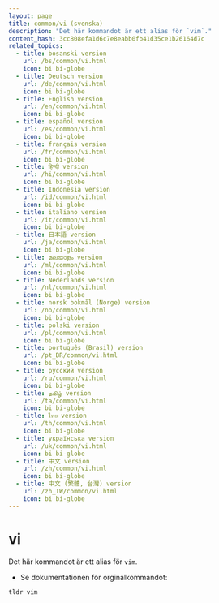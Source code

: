 ```yaml
---
layout: page
title: common/vi (svenska)
description: "Det här kommandot är ett alias för `vim`."
content_hash: 3cc808efa1d6c7e8eabb0fb41d35ce1b26164d7c
related_topics:
  - title: bosanski version
    url: /bs/common/vi.html
    icon: bi bi-globe
  - title: Deutsch version
    url: /de/common/vi.html
    icon: bi bi-globe
  - title: English version
    url: /en/common/vi.html
    icon: bi bi-globe
  - title: español version
    url: /es/common/vi.html
    icon: bi bi-globe
  - title: français version
    url: /fr/common/vi.html
    icon: bi bi-globe
  - title: हिन्दी version
    url: /hi/common/vi.html
    icon: bi bi-globe
  - title: Indonesia version
    url: /id/common/vi.html
    icon: bi bi-globe
  - title: italiano version
    url: /it/common/vi.html
    icon: bi bi-globe
  - title: 日本語 version
    url: /ja/common/vi.html
    icon: bi bi-globe
  - title: മലയാളം version
    url: /ml/common/vi.html
    icon: bi bi-globe
  - title: Nederlands version
    url: /nl/common/vi.html
    icon: bi bi-globe
  - title: norsk bokmål (Norge) version
    url: /no/common/vi.html
    icon: bi bi-globe
  - title: polski version
    url: /pl/common/vi.html
    icon: bi bi-globe
  - title: português (Brasil) version
    url: /pt_BR/common/vi.html
    icon: bi bi-globe
  - title: русский version
    url: /ru/common/vi.html
    icon: bi bi-globe
  - title: தமிழ் version
    url: /ta/common/vi.html
    icon: bi bi-globe
  - title: ไทย version
    url: /th/common/vi.html
    icon: bi bi-globe
  - title: українська version
    url: /uk/common/vi.html
    icon: bi bi-globe
  - title: 中文 version
    url: /zh/common/vi.html
    icon: bi bi-globe
  - title: 中文 (繁體, 台灣) version
    url: /zh_TW/common/vi.html
    icon: bi bi-globe
---
```

# vi

Det här kommandot är ett alias för `vim`.

- Se dokumentationen för orginalkommandot:

`tldr vim`
